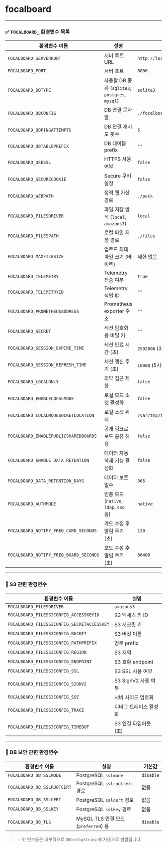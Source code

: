 # focalboard

---

### ✅ `FOCALBOARD_` 환경변수 목록

| 환경변수 이름                          | 설명                                            | 기본값                             | 예시 값                        |
| -------------------------------------- | ----------------------------------------------- | ---------------------------------- | ------------------------------ |
| `FOCALBOARD_SERVERROOT`                | 서버 루트 URL                                   | `http://localhost:8000`            | `https://myboard.example.com`  |
| `FOCALBOARD_PORT`                      | 서버 포트                                       | `8000`                             | `8080`                         |
| `FOCALBOARD_DBTYPE`                    | 사용할 DB 종류 (`sqlite3`, `postgres`, `mysql`) | `sqlite3`                          | `postgres`                     |
| `FOCALBOARD_DBCONFIG`                  | DB 연결 문자열                                  | `./focalboard.db`                  | `postgres://user:pass@host/db` |
| `FOCALBOARD_DBPINGATTEMPTS`            | DB 연결 재시도 횟수                             | `5`                                | `10`                           |
| `FOCALBOARD_DBTABLEPREFIX`             | DB 테이블 prefix                                | `""`                               | `fb_`                          |
| `FOCALBOARD_USESSL`                    | HTTPS 사용 여부                                 | `false`                            | `true`                         |
| `FOCALBOARD_SECURECOOKIE`              | Secure 쿠키 설정                                | `false`                            | `true`                         |
| `FOCALBOARD_WEBPATH`                   | 정적 웹 자산 경로                               | `./pack`                           | `/app/static`                  |
| `FOCALBOARD_FILESDRIVER`               | 파일 저장 방식 (`local`, `amazons3`)            | `local`                            | `amazons3`                     |
| `FOCALBOARD_FILESPATH`                 | 로컬 파일 저장 경로                             | `./files`                          | `/mnt/data`                    |
| `FOCALBOARD_MAXFILESIZE`               | 업로드 최대 파일 크기 (바이트)                  | 제한 없음                          | `10485760` (10MB)              |
| `FOCALBOARD_TELEMETRY`                 | Telemetry 전송 여부                             | `true`                             | `false`                        |
| `FOCALBOARD_TELEMETRYID`               | Telemetry 식별 ID                               | `""`                               | `random-uuid`                  |
| `FOCALBOARD_PROMETHEUSADDRESS`         | Prometheus exporter 주소                        | `""`                               | `:9090`                        |
| `FOCALBOARD_SECRET`                    | 세션 암호화용 비밀 키                           | `""`                               | `some-secret-string`           |
| `FOCALBOARD_SESSION_EXPIRE_TIME`       | 세션 만료 시간 (초)                             | `2592000` (30일)                   | `86400`                        |
| `FOCALBOARD_SESSION_REFRESH_TIME`      | 세션 갱신 주기 (초)                             | `18000` (5시간)                    | `3600`                         |
| `FOCALBOARD_LOCALONLY`                 | 외부 접근 제한                                  | `false`                            | `true`                         |
| `FOCALBOARD_ENABLELOCALMODE`           | 로컬 모드 소켓 활성화                           | `false`                            | `true`                         |
| `FOCALBOARD_LOCALMODESOCKETLOCATION`   | 로컬 소켓 위치                                  | `/var/tmp/focalboard_local.socket` | `/tmp/fb.sock`                 |
| `FOCALBOARD_ENABLEPUBLICSHAREDBOARDS`  | 공개 링크로 보드 공유 허용                      | `false`                            | `true`                         |
| `FOCALBOARD_ENABLE_DATA_RETENTION`     | 데이터 자동 삭제 기능 활성화                    | `false`                            | `true`                         |
| `FOCALBOARD_DATA_RETENTION_DAYS`       | 데이터 보존 일수                                | `365`                              | `90`                           |
| `FOCALBOARD_AUTHMODE`                  | 인증 모드 (`native`, `ldap`, `sso` 등)          | `native`                           | `ldap`                         |
| `FOCALBOARD_NOTIFY_FREQ_CARD_SECONDS`  | 카드 수정 후 알림 주기 (초)                     | `120`                              | `300`                          |
| `FOCALBOARD_NOTIFY_FREQ_BOARD_SECONDS` | 보드 수정 후 알림 주기 (초)                     | `86400`                            | `43200`                        |

---

### 🔐 S3 관련 환경변수

| 환경변수 이름                              | 설명                   |
| ------------------------------------------ | ---------------------- |
| `FOCALBOARD_FILESDRIVER`                   | `amazons3`             |
| `FOCALBOARD_FILESS3CONFIG_ACCESSKEYID`     | S3 액세스 키 ID        |
| `FOCALBOARD_FILESS3CONFIG_SECRETACCESSKEY` | S3 시크릿 키           |
| `FOCALBOARD_FILESS3CONFIG_BUCKET`          | S3 버킷 이름           |
| `FOCALBOARD_FILESS3CONFIG_PATHPREFIX`      | 경로 prefix            |
| `FOCALBOARD_FILESS3CONFIG_REGION`          | S3 지역                |
| `FOCALBOARD_FILESS3CONFIG_ENDPOINT`        | S3 호환 endpoint       |
| `FOCALBOARD_FILESS3CONFIG_SSL`             | S3 SSL 사용 여부       |
| `FOCALBOARD_FILESS3CONFIG_SIGNV2`          | S3 SignV2 사용 여부    |
| `FOCALBOARD_FILESS3CONFIG_SSE`             | 서버 사이드 암호화     |
| `FOCALBOARD_FILESS3CONFIG_TRACE`           | 디버그 트레이스 활성화 |
| `FOCALBOARD_FILESS3CONFIG_TIMEOUT`         | S3 연결 타임아웃 (초)  |

---

### 🔐 DB 보안 관련 환경변수

| 환경변수 이름               | 설명                                 | 기본값    |
| --------------------------- | ------------------------------------ | --------- |
| `FOCALBOARD_DB_SSLMODE`     | PostgreSQL `sslmode`                 | `disable` |
| `FOCALBOARD_DB_SSLROOTCERT` | PostgreSQL `sslrootcert` 경로        | 없음      |
| `FOCALBOARD_DB_SSLCERT`     | PostgreSQL `sslcert` 경로            | 없음      |
| `FOCALBOARD_DB_SSLKEY`      | PostgreSQL `sslkey` 경로             | 없음      |
| `FOCALBOARD_DB_TLS`         | MySQL TLS 연결 모드 (`preferred`) 등 | `disable` |

> 💡 위 변수들은 내부적으로 `DBConfigString` 에 자동으로 병합됩니다.
